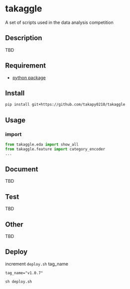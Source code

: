 # takaggle
A set of scripts used in the data analysis competition

## Description
TBD

## Requirement
- [python package](https://github.com/takapy0210/takaggle/blob/master/requirements.txt)

## Install
```sh
pip install git+https://github.com/takapy0210/takaggle
```

## Usage


### import

```python
from takaggle.eda import show_all
from takaggle.feature import category_encoder
...
```


## Document
TBD

## Test
TBD

## Other
TBD

## Deploy
increment `deploy.sh` tag_name
```
tag_name="v1.0.7"
```

```
sh deploy.sh
```
